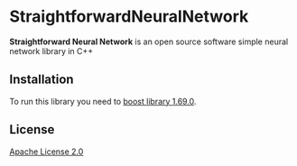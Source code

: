# StraightforwardNeuralNetwork
**Straightforward Neural Network** is an open source software simple neural network library in C++

## Installation

To run this library you need to [boost library 1.69.0](https://github.com/boostorg/boost/releases/tag/boost-1.69.0).

## License

[Apache License 2.0](LICENSE)
